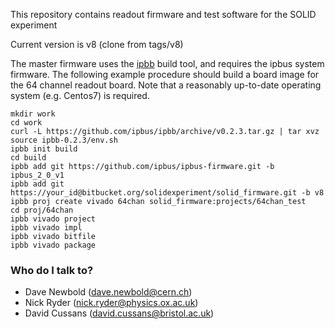 
This repository contains readout firmware and test software for the SOLID experiment

Current version is v8 (clone from tags/v8)

The master firmware uses the [ipbb](https://github.com/ipbus/ipbb) build tool, and requires the ipbus system firmware.
The following example procedure should build a board image for the 64 channel readout board. Note that a reasonably up-to-date
operating system (e.g. Centos7) is required.

	mkdir work
	cd work
	curl -L https://github.com/ipbus/ipbb/archive/v0.2.3.tar.gz | tar xvz
	source ipbb-0.2.3/env.sh
	ipbb init build
	cd build
	ipbb add git https://github.com/ipbus/ipbus-firmware.git -b ipbus_2_0_v1
	ipbb add git https://your_id@bitbucket.org/solidexperiment/solid_firmware.git -b v8
	ipbb proj create vivado 64chan solid_firmware:projects/64chan_test
	cd proj/64chan
	ipbb vivado project
	ipbb vivado impl
	ipbb vivado bitfile
	ipbb vivado package

### Who do I talk to? ###

* Dave Newbold (dave.newbold@cern.ch)
* Nick Ryder (nick.ryder@physics.ox.ac.uk)
* David Cussans (david.cussans@bristol.ac.uk)
